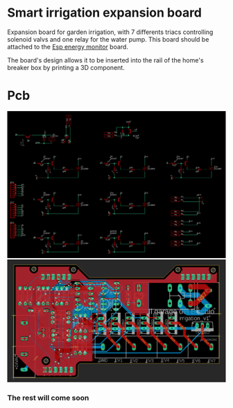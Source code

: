 # Smart irrigation expansion board
Expansion board for garden irrigation, with 7 differents triacs controlling solenoid valvs and one relay for the water pump.
This board should be attached to the [Esp energy monitor](https://github.com/zioCristia/esp-energy-monitor-v2) board.

The board's design allows it to be inserted into the rail of the home's breaker box by printing a 3D component.

# Pcb
![alt text](/images/schematics.png)
![alt text](/images/pcb.png)

### The rest will come soon

